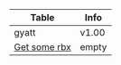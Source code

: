 |Table|Info|
|-----|----|
|gyatt|v1.00|
|[Get some rbx](https://dtr1567.github.io/another.md "Get some rbx!")|empty|
